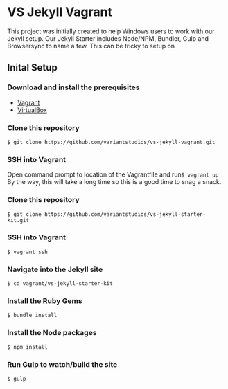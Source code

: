 # VS Jekyll Vagrant

This project was initially created to help Windows users to work with our Jekyll setup. Our Jekyll Starter includes Node/NPM, Bundler, Gulp and Browsersync to name a few. This can be tricky to setup on 

## Inital Setup

### Download and install the prerequisites
* [Vagrant](http://www.vagrantup.com/downloads.html)
* [VirtualBox](https://www.virtualbox.org/wiki/Downloads)

### Clone this repository 
`$ git clone https://github.com/variantstudios/vs-jekyll-vagrant.git`

### SSH into Vagrant
Open command prompt to location of the Vagrantfile and run`$ vagrant up`
By the way, this will take a long time so this is a good time to snag a snack.


### Clone this repository 
`$ git clone https://github.com/variantstudios/vs-jekyll-starter-kit.git`

### SSH into Vagrant
`$ vagrant ssh`

### Navigate into the Jekyll site
`$ cd vagrant/vs-jekyll-starter-kit`

### Install the Ruby Gems
`$ bundle install`

### Install the Node packages
`$ npm install`

### Run Gulp to watch/build the site
`$ gulp`